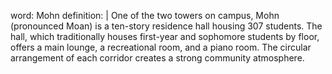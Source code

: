 word: Mohn
definition: |
  One of the two towers on campus, Mohn (pronounced Moan) is a ten-story residence hall housing 307 students. The hall, which traditionally houses first-year and sophomore students by floor, offers a main lounge, a recreational room, and a piano room. The circular arrangement of each corridor creates a strong community atmosphere.
